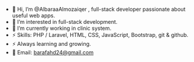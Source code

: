 - 👋 Hi, I’m @AlbaraaAlmozaiqer , full-stack developer passionate about useful web apps.
- 👀 I’m interested in full-stack development.
- 🌱 I’m currently working in clinic system.
- ⚡ Skills: PHP / Laravel, HTML, CSS, JavaScript, Bootstrap, git & github.
- ⚡ Always learning and growing.
- 👋 Email: barafahd24@gmail.com
